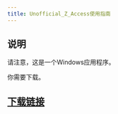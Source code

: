 ```yaml
---
title: Unofficial_Z_Access使用指南
---
```

## 说明


请注意，这是一个Windows应用程序。

你需要下载。

## [下载链接](https://github.com/louiesun/Unofficial_Z_Access/releases)
